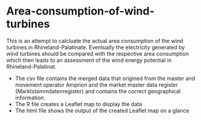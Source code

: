 # Area-consumption-of-wind-turbines
This is an attempt to calcluate the actual area consumption of the wind turbines in Rhineland-Palatinate. 
Eventually the electricity generated by wind turbines should be compared with the respective area consumption which then leads to an  assessment of the wind energy potential in Rhineland-Palatinat.
* The csv file contains the merged data that origined from the master and movement operator Amprion and the market master data register (Marktstammdatenregister) and contains the correct geographical information.
* The R file creates a Leaflet map to display the data
* The html file shows the output of the created Leaflet map on a glance
